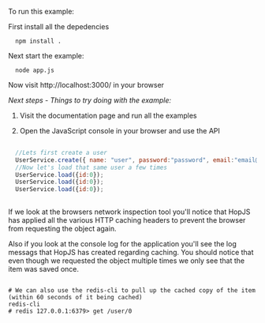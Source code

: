 To run this example:

First install all the depedencies
```shell
  npm install .
```
Next start the example:

```shell
  node app.js
```


Now visit http://localhost:3000/ in your browser 

*Next steps - Things to try doing with the example:*

1. Visit the documentation page and run all the examples

2. Open the JavaScript console in your browser and use the API 
 
```javascript
  
  //Lets first create a user
  UserService.create({ name: "user", password:"password", email:"email@email.com" });
  //Now let's load that same user a few times
  UserService.load({id:0});  
  UserService.load({id:0});  
  UserService.load({id:0});  
 
```

If we look at the browsers network inspection tool you'll notice that HopJS has applied all the various HTTP caching headers to prevent 
the browser from requesting the object again.

Also if you look at the console log for the application you'll see the log messags that HopJS has created regarding caching. You should notice that even though we requested the object multiple times we only see that the item was saved once. 


```shell

# We can also use the redis-cli to pull up the cached copy of the item (within 60 seconds of it being cached)
redis-cli
# redis 127.0.0.1:6379> get /user/0

```


